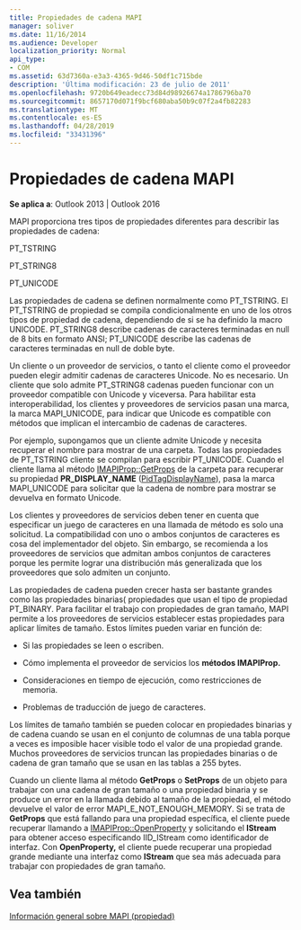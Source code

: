 ```yaml
---
title: Propiedades de cadena MAPI
manager: soliver
ms.date: 11/16/2014
ms.audience: Developer
localization_priority: Normal
api_type:
- COM
ms.assetid: 63d7360a-e3a3-4365-9d46-50df1c715bde
description: 'Última modificación: 23 de julio de 2011'
ms.openlocfilehash: 9720b649eadecc73d84d98926674a1786796ba70
ms.sourcegitcommit: 8657170d071f9bcf680aba50b9c07f2a4fb82283
ms.translationtype: MT
ms.contentlocale: es-ES
ms.lasthandoff: 04/28/2019
ms.locfileid: "33431396"
---
```

# <a name="mapi-string-properties"></a>Propiedades de cadena MAPI

  
  
**Se aplica a**: Outlook 2013 | Outlook 2016 
  
MAPI proporciona tres tipos de propiedades diferentes para describir las propiedades de cadena:
  
PT_TSTRING
  
PT_STRING8
  
PT_UNICODE
  
Las propiedades de cadena se definen normalmente como PT_TSTRING. El PT_TSTRING de propiedad se compila condicionalmente en uno de los otros tipos de propiedad de cadena, dependiendo de si se ha definido la macro UNICODE. PT_STRING8 describe cadenas de caracteres terminadas en null de 8 bits en formato ANSI; PT_UNICODE describe las cadenas de caracteres terminadas en null de doble byte. 
  
Un cliente o un proveedor de servicios, o tanto el cliente como el proveedor pueden elegir admitir cadenas de caracteres Unicode. No es necesario. Un cliente que solo admite PT_STRING8 cadenas pueden funcionar con un proveedor compatible con Unicode y viceversa. Para habilitar esta interoperabilidad, los clientes y proveedores de servicios pasan una marca, la marca MAPI_UNICODE, para indicar que Unicode es compatible con métodos que implican el intercambio de cadenas de caracteres. 
  
Por ejemplo, supongamos que un cliente admite Unicode y necesita recuperar el nombre para mostrar de una carpeta. Todas las propiedades de PT_TSTRING cliente se compilan para escribir PT_UNICODE. Cuando el cliente llama al método [IMAPIProp::GetProps](imapiprop-getprops.md) de la carpeta para recuperar su propiedad **PR_DISPLAY_NAME** ([PidTagDisplayName](pidtagdisplayname-canonical-property.md)), pasa la marca MAPI_UNICODE para solicitar que la cadena de nombre para mostrar se devuelva en formato Unicode. 
  
Los clientes y proveedores de servicios deben tener en cuenta que especificar un juego de caracteres en una llamada de método es solo una solicitud. La compatibilidad con uno o ambos conjuntos de caracteres es cosa del implementador del objeto. Sin embargo, se recomienda a los proveedores de servicios que admitan ambos conjuntos de caracteres porque les permite lograr una distribución más generalizada que los proveedores que solo admiten un conjunto. 
  
Las propiedades de cadena pueden crecer hasta ser bastante grandes como las propiedades binarias( propiedades que usan el tipo de propiedad PT_BINARY. Para facilitar el trabajo con propiedades de gran tamaño, MAPI permite a los proveedores de servicios establecer estas propiedades para aplicar límites de tamaño. Estos límites pueden variar en función de:
  
- Si las propiedades se leen o escriben.
    
- Cómo implementa el proveedor de servicios los **métodos IMAPIProp.** 
    
- Consideraciones en tiempo de ejecución, como restricciones de memoria.
    
- Problemas de traducción de juego de caracteres. 
    
Los límites de tamaño también se pueden colocar en propiedades binarias y de cadena cuando se usan en el conjunto de columnas de una tabla porque a veces es imposible hacer visible todo el valor de una propiedad grande. Muchos proveedores de servicios truncan las propiedades binarias o de cadena de gran tamaño que se usan en las tablas a 255 bytes. 
  
Cuando un cliente llama al método **GetProps** o **SetProps** de un objeto para trabajar con una cadena de gran tamaño o una propiedad binaria y se produce un error en la llamada debido al tamaño de la propiedad, el método devuelve el valor de error MAPI_E_NOT_ENOUGH_MEMORY. Si se trata de **GetProps** que está fallando para una propiedad específica, el cliente puede recuperar llamando a [IMAPIProp::OpenProperty](imapiprop-openproperty.md) y solicitando el **IStream** para obtener acceso especificando IID_IStream como identificador de interfaz. Con **OpenProperty,** el cliente puede recuperar una propiedad grande mediante una interfaz como **IStream** que sea más adecuada para trabajar con propiedades de gran tamaño. 
  
## <a name="see-also"></a>Vea también



[Información general sobre MAPI (propiedad)](mapi-property-overview.md)

